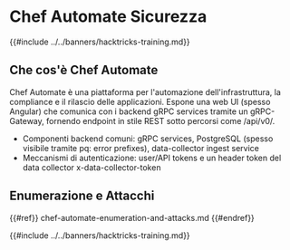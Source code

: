 # Chef Automate Sicurezza

{{#include ../../banners/hacktricks-training.md}}

## Che cos'è Chef Automate

Chef Automate è una piattaforma per l'automazione dell'infrastruttura, la compliance e il rilascio delle applicazioni. Espone una web UI (spesso Angular) che comunica con i backend gRPC services tramite un gRPC-Gateway, fornendo endpoint in stile REST sotto percorsi come /api/v0/.

- Componenti backend comuni: gRPC services, PostgreSQL (spesso visibile tramite pq: error prefixes), data-collector ingest service
- Meccanismi di autenticazione: user/API tokens e un header token del data collector x-data-collector-token

## Enumerazione e Attacchi

{{#ref}}
chef-automate-enumeration-and-attacks.md
{{#endref}}

{{#include ../../banners/hacktricks-training.md}}
